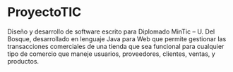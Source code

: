 # ProyectoTIC
Diseño y desarrollo de software escrito para Diplomado MinTic – U. Del Bosque, desarrollado en lenguaje Java para Web que permite gestionar las transacciones comerciales de una tienda que sea funcional para cualquier tipo de comercio que maneje usuarios, proveedores, clientes, ventas, y productos.
